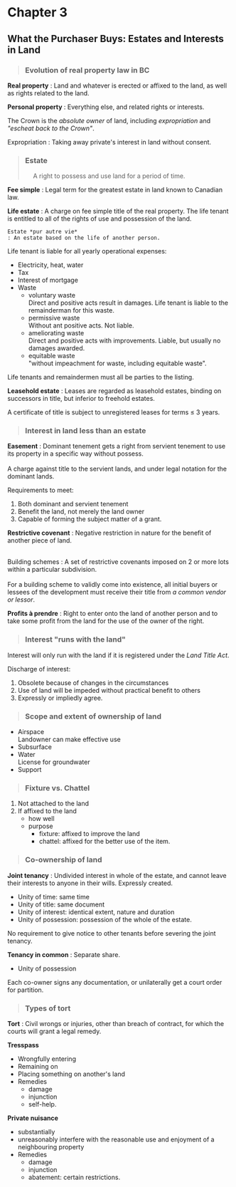 # Chapter 3 
## What the Purchaser Buys: Estates and Interests in Land

> ### Evolution of real property law in BC

**Real property**
: Land and whatever is erected or affixed to the land, as well as rights related to the land.

**Personal property**
: Everything else, and related rights or interests.

The Crown is the *absolute owner* of land, including *expropriation* and *"escheat back to the Crown"*.

Expropriation
: Taking away private's interest in land without consent.

> ### Estate
> &emsp; A right to possess and use land for a period of time.

**Fee simple**
: Legal term for the greatest estate in land known to Canadian law.

**Life estate**
: A charge on fee simple title of the real property. The life tenant is entitled to all of the rights of use and possession of the land.

    Estate *pur autre vie*
    : An estate based on the life of another person.

Life tenant is liable for all yearly operational expenses:
- Electricity, heat, water
- Tax
- Interest of mortgage
- Waste
    - voluntary waste<br>
    Direct and positive acts result in damages. Life tenant is liable to the remainderman for this waste.
    - permissive waste<br>
    Without ant positive acts. Not liable.
    - ameliorating waste<br>
    Direct and positive acts with improvements. Liable, but usually no damages awarded.
    - equitable waste<br>
    "without impeachment for waste, including equitable waste".

Life tenants and remaindermen must all be parties to the listing.

**Leasehold estate**
: Leases are regarded as leasehold estates, binding on successors in title, but inferior to freehold estates.

A certificate of title is subject to unregistered leases for terms $\leq$ 3 years.

> ### Interest in land less than an estate

**Easement**
: Dominant tenement gets a right from servient tenement to use its property in a specific way without possess.<br><br>A charge against title to the servient lands, and under legal notation for the dominant lands.

Requirements to meet:
1. Both dominant and servient tenement
1. Benefit the land, not merely the land owner
1. Capable of forming the subject matter of a grant.

**Restrictive covenant**
: Negative restriction in nature for the benefit of another piece of land.<br><br>

Building schemes
: A set of restrictive covenants imposed on 2 or more lots within a particular subdivision.<br><br>For a building scheme to validly come into existence, all initial buyers or lessees of the development must receive their title from *a common vendor or lessor*.

**Profits à prendre**
: Right to enter onto the land of another person and to take some profit from the land for the use of the owner of the right.

> ### Interest "runs with the land"

Interest will only run with the land if it is registered under the *Land Title Act*.

Discharge of interest:
1. Obsolete because of changes in the circumstances
1. Use of land will be impeded without practical benefit to others
1. Expressly or impliedly agree.

> ### Scope and extent of ownership of land

- Airspace<br>
Landowner can make effective use
- Subsurface
- Water<br>
License for groundwater
- Support

> ### Fixture vs. Chattel
1. Not attached to the land
1. If affixed to the land
    - how well
    - purpose
        - fixture: affixed to improve the land
        - chattel: affixed for the better use of the item.
> ### Co-ownership of land

**Joint tenancy**
: Undivided interest in whole of the estate, and cannot leave their interests to anyone in their wills. Expressly created.
- Unity of time: same time
- Unity of title: same document
- Unity of interest: identical extent, nature and duration
- Unity of possession: possession of the whole of the estate.

No requirement to give notice to other tenants before severing the joint tenancy.

**Tenancy in common**
: Separate share.
- Unity of possession

Each co-owner signs any documentation, or unilaterally get a court order for partition.

> ### Types of tort

**Tort**
: Civil wrongs or injuries, other than breach of contract, for which the courts will grant a legal remedy.

**Tresspass**
- Wrongfully entering
- Remaining on
- Placing something on another's land
- Remedies
    - damage
    - injunction
    - self-help.

**Private nuisance**
- substantially
- unreasonably interfere with the reasonable use and enjoyment of a neighbouring property
- Remedies
    - damage
    - injunction
    - abatement: certain restrictions.